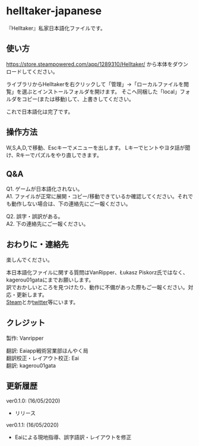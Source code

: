 # helltaker-japanese
『Helltaker』私家日本語化ファイルです。

## 使い方
https://store.steampowered.com/app/1289310/Helltaker/
から本体をダウンロードしてください。

ライブラリからHelltakerを右クリックして「管理」→「ローカルファイルを閲覧」を選ぶとインストールフォルダを開けます。
そこへ同梱した「local」フォルダをコピー(または移動)して、上書きしてください。

これで日本語化は完了です。

## 操作方法
W,S,A,D,で移動、Escキーでメニューを出します。
Lキーでヒントやヨタ話が聞け、Rキーでパズルをやり直しできます。

## Q&A
Q1. ゲームが日本語化されない。  
A1. ファイルが正常に展開・コピー/移動できているか確認してください。それでも動作しない場合は、下の連絡先にご一報ください。

Q2. 誤字・誤訳がある。  
A2. 下の連絡先にご一報ください。

## おわりに・連絡先
楽しんでください。

本日本語化ファイルに関する質問はVanRipper、Łukasz Piskorz氏ではなく、kagerou01gataにまでお願いします。  
訳でおかしいところを見つけたり、動作に不備があった際もご一報ください。対応・更新します。  
[Steam](http://steamcommunity.com/id/kagerou01gata/)とか[twitter](https://twitter.com/kagerou01gata)等にいます。

## クレジット
製作: Vanripper

翻訳: Eaiapp戦術営業部ほんやく局  
翻訳校正・レイアウト校正: Eai  
翻訳: kagerou01gata

## 更新履歴
ver0.1.0: (16/05/2020)
- リリース

ver0.1.1: (16/05/2020)
- Eaiによる現地指導、誤字語訳・レイアウトを修正

